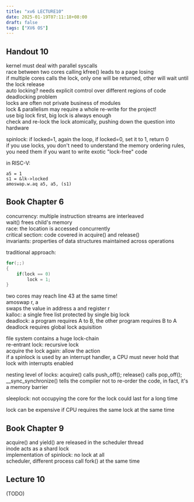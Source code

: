 ```yaml
---
title: "xv6 LECTURE10"
date: 2025-01-19T07:11:18+08:00
draft: false
tags: ["XV6 OS"]
---
```


## Handout 10

kernel must deal with parallel syscalls  
race between two cores calling kfree() leads to a page losing  
if multiple cores calls the lock, only one will be returned, other will wait until the lock release  
auto locking? needs explicit comtrol over different regions of code  
deadlocking problem  
locks are often not private business of modules  
lock & parallelism may require a whole re-write for the project!  
use big lock first, big lock is always enough  
check and re-lock the lock atomically, pushing down the question into hardware  

spinlock: if locked=1, again the loop, if locked=0, set it to 1, return 0  
if you use locks, you don't need to understand the memory ordering rules, you need them if you want to write exotic "lock-free" code  

in RISC-V:
```assembly
a5 = 1
s1 = &lk->locked
amoswap.w.aq a5, a5, (s1)
```

## Book Chapter 6

concurrency: multiple instruction streams are interleaved  
wait() frees child's memory  
race: the location is accessed concurrently  
critical section: code covered in acquire() and release()  
invariants: properties of data structures maintained across operations  

traditional approach:
```C
for(;;)
{
    if(lock == 0)
        lock = 1;
}
```
two cores may reach line 43 at the same time!  
amoswap r, a  
swaps the value in address a and register r  
kalloc: a single free list protected by single big lock  
deadlock: a program requires A to B, the other program requires B to A  
deadlock requires global lock aquisition  

file system contains a huge lock-chain  
re-entrant lock: recursive lock  
acquire the lock again: allow the action  
if a spinlock is used by an interrupt handler, a CPU must never hold that lock with interrupts enabled  

nesting level of locks: acquire() calls push_off(); release() calls pop_off();  
__sync_synchronize() tells the compiler not to re-order the code, in fact, it's a memory barrier  

sleeplock: not occupying the core for the lock could last for a long time  

lock can be expensive if CPU requires the same lock at the same time  

## Book Chapter 9

acquire() and yield() are released in the scheduler thread  
inode acts as a shard lock  
implementation of spinlock: no lock at all  
scheduler, different process call fork() at the same time  

## Lecture 10

(TODO)